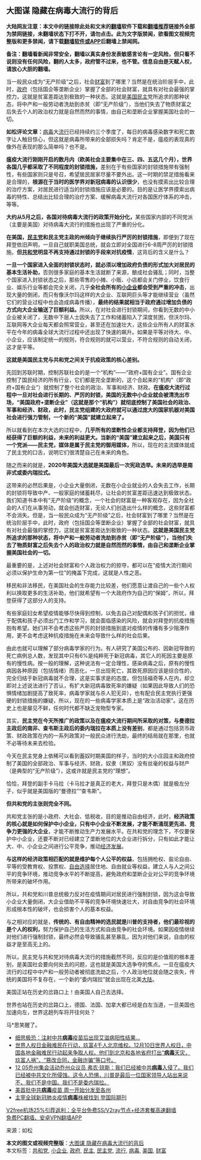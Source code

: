  <h2>大图谋 隐藏在病毒大流行的背后</h2> <p class="notice"><b>大陆网友注意：本文中的链接除此处和文末的<a href="https://github.com/bannedbook/fanqiang" >翻墙</a>软件下载和<a href="https://github.com/killgcd/justmysocks/blob/master/README.md">翻墙推荐</a>链接外全部为禁网链接，未翻墙状态下打不开，请勿点击。此为文字版禁闻，欲看图文视频完整版和更多禁闻，请下载<a href="https://github.com/bannedbook/fanqiang">翻墙软件或APP</a>后翻墙上禁闻网。</p><p>备注：翻墙看新闻非常安全，翻墙以真实身份发表敏感言论有一定风险，但只看不说则没有任何风险，翻的人太多，政府管不过来，也不管。信息自由是天赋人权，请放心大胆的翻墙。</b></p>  <div class="entry"> <p id="summary">当一般民众成为“无产阶级”之后，社会<a href="https://www.bannedbook.org/bnews/tag/%e8%b4%a2%e5%af%8c/" class="st_tag internal_tag" rel="tag" title="标签 财富 下的日志">财富</a>到了哪里？当然是在统治阶层手中，此时，<a href="https://www.bannedbook.org/bnews/tag/%e6%94%bf%e5%ba%9c/" class="st_tag internal_tag" rel="tag" title="标签 政府 下的日志">政府</a>（包括国企等垄断企业）掌握了全部的社会财富，就具有对社会最强的掌控力，这就是贫富差距达到极致的一种状态。这就是<a href="https://www.bannedbook.org/bnews/tag/%e7%be%8e%e5%9b%bd/" class="st_tag internal_tag" rel="tag" title="标签 美国 下的日志">美国</a><a href="https://www.bannedbook.org/bnews/tag/%e6%b0%91%e4%b8%bb/" class="st_tag internal_tag" rel="tag" title="标签 民主 下的日志">民主</a>党所追求的那种状态，将中产和一般劳动者洗劫到赤贫（即“无产阶级”），当他们失去了物质财富之后失去个人的政治权力就是自然而然的事情，由自己和垄断企业掌握美国社会的一切。</p> <p id="conimg"><strong>如松评论文章：</strong><a href="https://www.bannedbook.org/bnews/tag/%e7%97%85%e6%af%92/" class="st_tag internal_tag" rel="tag" title="标签 病毒 下的日志">病毒</a>大<a href="https://www.bannedbook.org/bnews/tag/%E6%B5%81%E8%A1%8C/" class="st_tag internal_tag" rel="tag" title="标签 流行 下的日志">流行</a>已经持续约三个季度了，每日的病毒感染数字和死亡数字让人触目惊心，但这就是病毒所带来的全部损失吗？肯定不是，瘟疫的表现真的像外在表现的那么简单吗？也不是。</p> <p><strong>瘟疫大流行刚刚开启的数月内（欧美社会主要集中在三、四、五这几个月），世界各国几乎都采取了不同程度的封锁措施，</strong>差别在于有些国家的封锁措施带有强制性，有些国家则只是号召，希望居民居家尽量不要外出。这一时期的禁足措施看来是合理的，<strong>根源在于当时的医学界对新冠病毒的认识很少</strong>，也没有摸索出比较合理的治疗方案，对居民进行适当的封锁措施应该是必要的。目的是让医学界摸索出病毒的特性、总结出比较合理的治疗方案、缓解病毒大流行对各国医疗体系的冲击，等等。</p> <p><strong>大约从5月之后，各国对待病毒大流行的政策开始分化，</strong>某些国家内部的不同党派（主要是美国）对待病毒大流行的措施也出现了严重的分化。</p> <p><strong>在美国，<a href="https://www.bannedbook.org/bnews/tag/%e6%b0%91%e4%b8%bb%e5%85%9a/" class="st_tag internal_tag" rel="tag" title="标签 民主党 下的日志">民主党</a>和民主党主政的州倾向于继续执行严厉的封锁措施</strong>，即便到了现在拜登依旧声明，一旦自己就职美国总统，就会立即对全国进行6-8周严厉的封锁措施。<strong>但<a href="https://www.bannedbook.org/bnews/tag/%e5%85%b1%e5%92%8c%e5%85%9a/" class="st_tag internal_tag" rel="tag" title="标签 共和党 下的日志">共和党</a>明显不再支持通过封锁的手段来对抗疫情</strong>，这背后的含义是什么？</p> <p><strong>一旦一个国家进入全面的封锁状态时，就必须以增加政府负债的形式加大对居民的基本生活补助，</strong>否则很多家庭的基本生活就断了来源，酿成社会骚乱；同时，当整个国家进入封锁状态之后，那些零售的小摊、小贩、小店都会关门停业，饮食行业、娱乐行业等都会完全关闭，几乎<strong>全社会所有的<a href="https://www.bannedbook.org/bnews/tag/%E5%B0%8F%E4%BC%81%E4%B8%9A/" class="st_tag internal_tag" rel="tag" title="标签 小企业 下的日志">小企业</a>都会受到严重的冲击</strong>，出现大量的倒闭，而只有像沃尔玛这样的大企业、互联网巨头等才能继续营业（虽然它们的营业过程中也会造成病毒传播），<strong>最终的结果就相当于政府通过增加负债的方式向大企业输送了巨额利益。</strong>所以，在对社会进行封锁期间，你看到无数的中小企业被关闭了，无数中下层人士因失去了工作和储蓄陷入了深度贫困，但沃尔玛、互联网等大企业每天都会照常营业，甚至还在加速壮大，这些企业所有人的财富水平在今年的病毒全球大流行过程中还出现了快速的飙升。如果是平等对待大、中、小企业，应该制定统一的规则，符合规则的就可以营业，不符合规则的自动关闭，这才是平等。</p> <p><strong>这就是美国民主党与共和党之间关于抗疫政策的核心差别。</strong></p>  <p>先回到苏联时期，控制苏联社会的是一个“机构”——“政府+国有企业”。国有企业控制了国民经济的所有行业，它们都是完全垄断的，这个合起来的“机构”（即“政府+国有企业”）就控制了整个社会的政治、军事和经济、财政。<strong>在瘟疫大流行过程中一旦对社会进行长期的、严厉的封锁，美国的无数中小企业就会被清洗出市场，“美国政府+垄断企业”（这就是那个“机构”）就彻底控制了美国社会的政治、军事和经济、财政，此时，民主党组建的大政府就可以通过庞大的国家机器对美国社会进行强力管制，一个新的“美国”就建立起来了。</strong></p> <p>所以就看到在本次大选的过程中，<strong>几乎所有的垄断性企业都支持拜登，因为他们已经获得了巨额的利益，未来的利益更大。当新的“美国”建立起来之后，美国只有一个党派——民主党，媒体是属于民主党的御用媒体，</strong>所以，现在的主流媒体就成了民主党的口舌，说明它们很清楚自己在未来的角色。</p> <p>随之而来的就是，<strong>2020年美国大选就是美国最后一次宪政选举。未来的选举是南非式或委内瑞拉式。</strong></p> <p>这带来的必然后果是，小企业大量倒闭，无数在小企业就业的人会失去工作，长期的封锁将导致中产、一般家庭的储蓄耗尽，让社会的贫富差距迅速达到极致状态。我们知道书本中有“无产阶级”的概念，一个社会的财富是一种客观存在，因为全社会的人们在从事劳动，就会创造财富，无论人们创造出什么样的概念，这些财富都不会消失。但是，当一般民众成为“无产阶级”之后，社会财富到了哪里？当然是在统治阶层手中，此时，政府（包括国企等垄断企业）掌握了全部的社会财富，就具有对社会最强的掌控力，这就是贫富差距达到极致的一种状态。<strong>这就是美国民主党所追求的那种状态，将中产和一般劳动者洗劫到赤贫（即“无产阶级”），当他们失去了物质财富之后失去个人的政治权力就是自然而然的事情，由自己和垄断企业掌握美国社会的一切。</strong></p> <p>最重要的是，上述对社会财富和个人政治权力的掠夺，都可以在“疫情大流行期间必须以保护生命为第一位”的掩盖下完成，这就是人性之恶。</p> <p>移民和非法移民，在美国社会的生存能力比较差，他们愿意让渡自己的一些个人权利以换取更多的生活补助，他们就希望有一个大政府作为自己的“保姆”，所以，拜登获得了这部分人的支持。</p> <p>有些家庭妇女希望疫情能够尽快得到控制，以免去自己对配偶和孩子们的担忧，缘于配偶和孩子必须出门工作和学习，就会面临感染的风险，就会对拜登的抗疫措施抱有希望。她们并不会考虑这些严厉的封锁措施到底对疫情的传播有多少阻滞作用，更不会考虑这种抗疫措施在未来会导致什么样的社会后果。</p>  <p>由此也就可以理解了部分病毒学家的行为。有人研究了美国公布的、因新冠导致的死亡病例总人数，发现其中只有6%是纯粹死于新冠病毒，其它人的死因主要是原有的慢性病。按一般的理解，这种说法有一定合理性，感染病毒之后，原有的慢性病因各种原因（包括情绪）而恶化，一旦出现死亡，其致死原因应该是综合性的，完全归结于新冠病毒就不合理，这是实事求是的态度。但包括福奇等人在内，却立即对上述说法进行了否认，有扩大新冠病毒致死率的嫌疑（如果因此导致人们的恐惧情绪加剧提高了致死率，病毒学家就与杀人犯无异），也有配合民主党执行更强硬的封锁措施的嫌疑，所以，现在的一些病毒学家本质上是“政治活动家”。这在历史上也是屡见不鲜，任何时代都不缺乏宠物型专家。</p> <p>其实，<strong>民主党在今天所推广的政策以及在瘟疫大流行期间所采取的对策，与曼德拉主政后的南非、查韦斯主政后的委内瑞拉在本质上没有差别</strong>，都是通过包括货币政策、财政政策在内的一系列政策对一般民众进行洗劫，最终的结局就在那里，也就不必等待未来去检验。</p> <p>今天在民主党身上依稀可以看到蓄奴时期美国的样子，当时的大小庄园主和政府控制了美国的全部政治、军事与经济、财政，奴隶（黑奴）没有丝毫的权益与财产（是典型的“无产阶级”），这或许就是民主党的“理想”。</p> <p>恰恰，拜登的副手卡马拉（卡马拉才是真正的老大，拜登只是木偶）就是极左分子，似乎就是美国版的“曼德拉”“查韦斯”。</p> <p><strong>但共和党的主张则完全不同。</strong></p> <p>共和党主张的是小政府、大社会、低税收，目的是推动自由经济，此时，<strong>经济政策的核心就是如何保护中小企业，只有中小企业不断发展，才能不断涌现更先进、竞争力更强的大企业</strong>，才能不断推动生产力发展水平。在共和党的理念下，不仅要保护中小企业，还要不断对已经建立了垄断地位的大企业进行拆分，只有如此才能让大、中、小企业之间进行公平竞争，推动<span class='wp_keywordlink'><a href="https://www.bannedbook.org/forum2/topic869.html" title="宪政、法治和经济发展——走向市场经济的制度保障" target="_blank">经济发展</a></span>。</p> <p><strong>与这样的经济政策相匹配的就是维护每个人公平的权益</strong>，包括拥枪权、盐论自由、平等的受教育权、投票权、<span class='wp_keywordlink'><a href="https://www.bannedbook.org/forum2/topic1017.html" title="弗里德曼《自由选择》" target="_blank">自由选择</a></span>居住地、自由就业等权益，建立人与人之间公平的竞争环境，推动竞争水平的不断提高，避免政府和垄断企业对公平的竞争环境所带来的破坏作用。</p>  <p>所以，共和党和川普总统极力反对在疫情期间对居民进行强制封锁，因为这会导致小企业大量倒闭，大企业借助不平等的竞争环境快速壮大，对自由竞争的社会环境形成根本性的破坏，也会损害个人的基本权益。</p> <p>与之相对应的就是，<strong>传统的、有自由精神的选民就是川普的支持者，他们最珍视的是个人的权利，</strong>努力保护自己的生活方式和自由竞争的社会环境。如果因疫情继续对他们进行强制封锁，最终必然会导致骚乱甚至暴乱，因为对他们来说，自由的权益才是至高无上的。</p> <p>所以，民主党与共和党对待病毒大流行的措施截然不同，反应的是价值观的根本差别，是美国社会要向何处去的问题，这也就是美国大选争夺的焦点。一旦在瘟疫大流行的过程中中产和一般劳动者被彻底洗劫之后，个人政治地位就会随之丧失，传统的美国将不复存在，一个新的“委内瑞拉”就会出现在北美<span class='wp_keywordlink_affiliate'><a href="https://www.bannedbook.org/" title="大陆" target="_blank">大陆</a></span>。</p> <p>美国正站在历史的岔路口上！由美国人自己去选择。</p> <p>世界也站在历史的岔路口上，德国、法国、加拿大都已经是白左当道，一旦美国也加速向左，世界这趟列车将开往何处？</p> <p>马*思笑醒了。</p> <ul class='op-related-articles' title='相关阅读'> <li><a href='https://www.bannedbook.org/bnews/cnnews/20201215/1447860.html' target='_blank'>细思极恐：注射中共<b>病毒</b>疫苗后出现艾滋病阳性结果…</a></li> <li><a href='https://www.bannedbook.org/bnews/bannedvideo/20201214/1447587.html' target='_blank'>世界人权日金融难民在行动，玖富4千人北京维权。12月10日世界人权日，中国各地金融难民行动起来争取人权。他们到北京和各地省府打出“<b>病毒</b>天灾，玖富人祸”、“篡改合同，金融诈骗”等口号。</a></li> <li><a href='https://www.bannedbook.org/bnews/bannedvideo/20201214/1447492.html' target='_blank'>12 05乔州集会活动乔州众议员 弗农·琼斯：我们已经被中共<b>病毒</b>入侵了。我们已经被中共文化所侵蚀。这令人恐惧，川普是最后一位国家领导人站出来说不，我们不是中国。我们不是委内瑞拉。</a></li> <li><a href='https://www.bannedbook.org/bnews/worldnews/20201213/1447181.html' target='_blank'>美首批中共<b>病毒</b>疫苗 周一开始分发至各州</a></li> <li><a href='https://www.bannedbook.org/bnews/baitai/20201213/1447010.html' target='_blank'>主宰全球新冠肺炎疫情<b>病毒</b>株被找到 登国际期刊</a></li> </ul> <p class="texttj"> <a href="https://www.bannedbook.org/forum23/topic22702.html" target="_blank">V2free机场25%引荐返利：全平台免费SS/V2ray节点+经济套餐高速翻墙</a><br/> <a href="https://github.com/bannedbook/fanqiang/wiki/%E7%A6%81%E9%97%BB%E7%BD%91%E5%AE%89%E5%8D%93%E7%BF%BB%E5%A2%99%E6%96%B0%E9%97%BBAPP" target="_blank">免费PC翻墙、安卓VPN翻墙APP</a></p><p> 来源：如松 </p> <a name='sharetosocial'></a>       <div><b>本文的图文或视频完整版</b>：<a href='https://www.bannedbook.org/bnews/comments/20201215/1447993.html'>大图谋 隐藏在病毒大流行的背后</a></div>  </div><!--END ENTRY--> <div class="postfooter"> <div>本文标签：<a href="https://www.bannedbook.org/bnews/tag/%e5%85%b1%e5%92%8c%e5%85%9a/" rel="tag">共和党</a>, <a href="https://www.bannedbook.org/bnews/tag/%E5%B0%8F%E4%BC%81%E4%B8%9A/" rel="tag">小企业</a>, <a href="https://www.bannedbook.org/bnews/tag/%e6%94%bf%e5%ba%9c/" rel="tag">政府</a>, <a href="https://www.bannedbook.org/bnews/tag/%e6%b0%91%e4%b8%bb/" rel="tag">民主</a>, <a href="https://www.bannedbook.org/bnews/tag/%e6%b0%91%e4%b8%bb%e5%85%9a/" rel="tag">民主党</a>, <a href="https://www.bannedbook.org/bnews/tag/%E6%B5%81%E8%A1%8C/" rel="tag">流行</a>, <a href="https://www.bannedbook.org/bnews/tag/%e7%97%85%e6%af%92/" rel="tag">病毒</a>, <a href="https://www.bannedbook.org/bnews/tag/%e7%be%8e%e5%9b%bd/" rel="tag">美国</a>, <a href="https://www.bannedbook.org/bnews/tag/%e8%b4%a2%e5%af%8c/" rel="tag">财富</a></div>  </div><!--END POSTFOOTER--> 